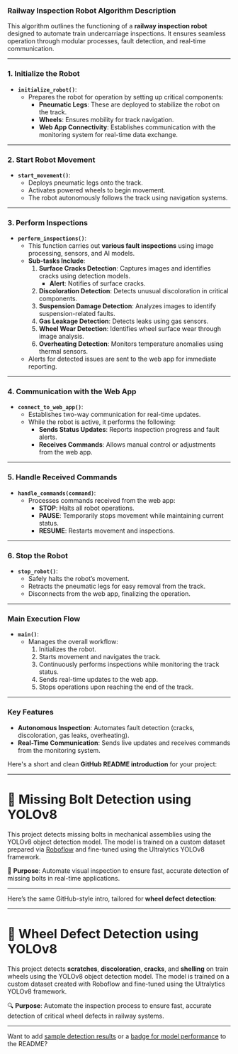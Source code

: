 ### **Railway Inspection Robot Algorithm Description**

This algorithm outlines the functioning of a **railway inspection robot** designed to automate train undercarriage inspections. It ensures seamless operation through modular processes, fault detection, and real-time communication.

---

### **1. Initialize the Robot**  
- **`initialize_robot()`**:  
   - Prepares the robot for operation by setting up critical components:  
     - **Pneumatic Legs**: These are deployed to stabilize the robot on the track.  
     - **Wheels**: Ensures mobility for track navigation.  
     - **Web App Connectivity**: Establishes communication with the monitoring system for real-time data exchange.

---

### **2. Start Robot Movement**  
- **`start_movement()`**:  
   - Deploys pneumatic legs onto the track.  
   - Activates powered wheels to begin movement.  
   - The robot autonomously follows the track using navigation systems.

---

### **3. Perform Inspections**  
- **`perform_inspections()`**:  
   - This function carries out **various fault inspections** using image processing, sensors, and AI models.  
   - **Sub-tasks Include**:  
     1. **Surface Cracks Detection**: Captures images and identifies cracks using detection models.  
        - **Alert**: Notifies of surface cracks.  
     2. **Discoloration Detection**: Detects unusual discoloration in critical components.  
     3. **Suspension Damage Detection**: Analyzes images to identify suspension-related faults.  
     4. **Gas Leakage Detection**: Detects leaks using gas sensors.  
     5. **Wheel Wear Detection**: Identifies wheel surface wear through image analysis.  
     6. **Overheating Detection**: Monitors temperature anomalies using thermal sensors.  
   - Alerts for detected issues are sent to the web app for immediate reporting.

---

### **4. Communication with the Web App**  
- **`connect_to_web_app()`**:  
   - Establishes two-way communication for real-time updates.  
   - While the robot is active, it performs the following:  
     - **Sends Status Updates**: Reports inspection progress and fault alerts.  
     - **Receives Commands**: Allows manual control or adjustments from the web app.

---

### **5. Handle Received Commands**  
- **`handle_commands(command)`**:  
   - Processes commands received from the web app:  
     - **STOP**: Halts all robot operations.  
     - **PAUSE**: Temporarily stops movement while maintaining current status.  
     - **RESUME**: Restarts movement and inspections.

---

### **6. Stop the Robot**  
- **`stop_robot()`**:  
   - Safely halts the robot’s movement.  
   - Retracts the pneumatic legs for easy removal from the track.  
   - Disconnects from the web app, finalizing the operation.

---

### **Main Execution Flow**  
- **`main()`**:  
   - Manages the overall workflow:  
     1. Initializes the robot.  
     2. Starts movement and navigates the track.  
     3. Continuously performs inspections while monitoring the track status.  
     4. Sends real-time updates to the web app.  
     5. Stops operations upon reaching the end of the track.

---

### **Key Features**  
- **Autonomous Inspection**: Automates fault detection (cracks, discoloration, gas leaks, overheating).  
- **Real-Time Communication**: Sends live updates and receives commands from the monitoring system.  


Here's a short and clean **GitHub README introduction** for your project:

---

# 🔩 Missing Bolt Detection using YOLOv8

This project detects missing bolts in mechanical assemblies using the YOLOv8 object detection model. The model is trained on a custom dataset prepared via [Roboflow](https://roboflow.com/) and fine-tuned using the Ultralytics YOLOv8 framework.

🚧 **Purpose**: Automate visual inspection to ensure fast, accurate detection of missing bolts in real-time applications.

---
Here’s the same GitHub-style intro, tailored for **wheel defect detection**:

---

# 🚆 Wheel Defect Detection using YOLOv8

This project detects **scratches**, **discoloration**, **cracks**, and **shelling** on train wheels using the YOLOv8 object detection model. The model is trained on a custom dataset created with Roboflow and fine-tuned using the Ultralytics YOLOv8 framework.

🔍 **Purpose**: Automate the inspection process to ensure fast, accurate detection of critical wheel defects in railway systems.

---

Want to add [sample detection results](f) or a [badge for model performance](f) to the README?


